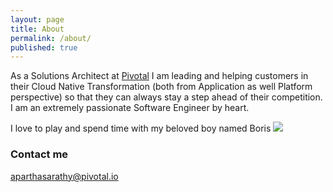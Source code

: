 ```yaml
---
layout: page
title: About
permalink: /about/
published: true
---
```


As a Solutions Architect at [Pivotal](www.pivotal.io) I am leading and helping customers in their Cloud Native Transformation (both from Application as well Platform perspective) so that they can always stay a step ahead of their competition. I am an extremely passionate Software Engineer by heart.

I love to play and spend time with my beloved boy named Boris ![]({{site.baseurl}}/https://aniruthmp.github.io/images/boris.png)

### Contact me

[aparthasarathy@pivotal.io](mailto:aparthasarathy@pivotal.io)
